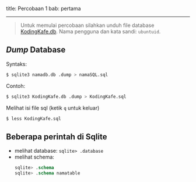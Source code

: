 title: Percobaan 1
bab: pertama

---


> Untuk memulai percobaan silahkan unduh file database [KodingKafe.db](http://sf1.hashbang.sh:8228/KodingKafe.db).
  Nama pengguna dan kata sandi: `ubuntuid`.

## _Dump_ Database

Syntaks:
```bash
$ sqlite3 namadb.db .dump > namaSQL.sql 
```

Contoh:
```bash
$ sqlite3 KodingKafe.db .dump > KodingKafe.sql
```

Melihat isi file sql (ketik `q` untuk keluar)
```bash
$ less KodingKafe.sql
```


## Beberapa perintah di Sqlite

- melihat database: `sqlite> .database`
- melihat schema: 
  ```sql
  sqlite> .schema
  sqlite> .schema namatable
  ```